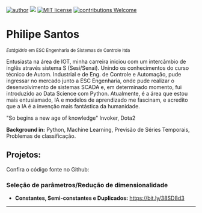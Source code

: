 [![author](https://img.shields.io/badge/author-PhilipeSantos-red.svg)](https://www.linkedin.com/in/philipe-santos-0a2633179/) [![](https://img.shields.io/badge/python-3.7+-blue.svg)](https://www.python.org/downloads/release/python-365/) [![MIT license](https://img.shields.io/badge/License-MIT-blue.svg)](https://www.mit.edu/~amini/LICENSE.md)
[![contributions Welcome](https://img.shields.io/badge/contributions-welcome-brightgreen.svg?style=flat)](https://github.com/philipesantos136/Portfolio/issues)

# Philipe Santos
<sub>*Estágiário* em ESC Engenharia de Sistemas de Controle ltda</sub>

Entusiasta na área de IOT, minha carreira iniciou com um intercâmbio de inglês através sistema S (Sesi/Senai). Unindo os conhecimentos do curso técnico de Autom. Industrial e de Eng. de Controle e Automação, pude ingressar no mercado junto a ESC Engenharia, onde pude realizar o desenvolvimento de sistemas SCADA e, em determinado momento, fui introduzido ao Data Science com Python. Atualmente, é a área que estou mais entusiamado, IA e modelos de aprendizado me fascinam, e acredito que a IA é a invenção mais fantástica da humanidade.

"So begins a new age of knowledge" Invoker, Dota2

**Background in:** Python, Machine Learning, Previsão de Séries Temporais, Problemas de classificação.


## Projetos:
Confira o código fonte no Github:

### Seleção de parâmetros/Redução de dimensionalidade
* **Constantes, Semi-constantes e Duplicados:** https://bit.ly/38SD8d3
---



